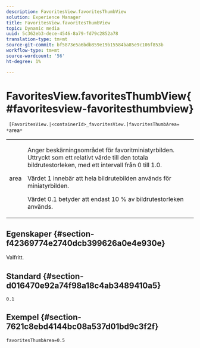 ```yaml
---
description: FavoritesView.favoritesThumbView
solution: Experience Manager
title: FavoritesView.favoritesThumbView
topic: Dynamic media
uuid: 5c362eb3-dece-4546-8a79-fd79c2852a78
translation-type: tm+mt
source-git-commit: bf5873e5a6bdb859e19b15584ba85e9c106f853b
workflow-type: tm+mt
source-wordcount: '56'
ht-degree: 1%

---
```



# FavoritesView.favoritesThumbView{#favoritesview-favoritesthumbview}

` [FavoritesView.|<containerId>_favoritesView.]favoritesThumbArea= *`area`*`

<table id="table_2B109D2F91E64B5382B31921C3780FA5"> 
 <tbody> 
  <tr> 
   <td colname="col1"> <p><span class="codeph"><span class="varname"> area</span></span> </p> </td> 
   <td colname="col2"> <p> Anger beskärningsområdet för favoritminiatyrbilden. Uttryckt som ett relativt värde till den totala bildrutestorleken, med ett intervall från <span class="codeph"> 0</span> till <span class="codeph"> 1.0</span>. </p> <p>Värdet <span class="codeph"> 1</span> innebär att hela bildrutebilden används för miniatyrbilden. </p> <p>Värdet <span class="codeph"> 0.1</span> betyder att endast 10 % av bildrutestorleken används. </p> </td> 
  </tr> 
 </tbody> 
</table>

## Egenskaper {#section-f42369774e2740dcb399626a0e4e930e}

Valfritt.

## Standard {#section-d016470e92a74f98a18c4ab3489410a5}

`0.1`

## Exempel {#section-7621c8ebd4144bc08a537d01bd9c3f2f}

`favoritesThumbArea=0.5`
